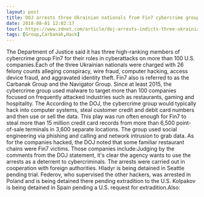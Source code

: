 ```yaml
---
layout: post
title: DOJ arrests three Ukrainian nationals from Fin7 cybercrime group
date: 2018-08-01 12:02:17
tourl: https://www.zdnet.com/article/doj-arrests-indicts-three-ukrainian-nationals-from-fin7-cybercrime-group/
tags: [Group,Carbanak,Hack]
---
```

The Department of Justice said it has three high-ranking members of cybercrime group Fin7 for their roles in cyberattacks on more than 100 U.S. companies.Each of the three Ukrainian nationals were charged with 26 felony counts alleging conspiracy, wire fraud, computer hacking, access device fraud, and aggravated identity theft. Fin7 also is referred to as the Carbanak Group and the Navigator Group. Since at least 2015, the cybercrime group used malware to target more than 100 companies focused on frequently attacked industries such as restaurants, gaming and hospitality. The According to the DOJ, the cybercrime group would typically hack into computer systems, steal customer credit and debit card numbers and then use or sell the data. This play was run often enough for Fin7 to steal more than 15 million credit card records from more than 6,500 point-of-sale terminals in 3,600 separate locations. The group used social engineering via phishing and calling and network intrusion to grab data. As for the companies hacked, the DOJ noted that some familiar restaurant chains were Fin7 victims. Those companies include:Judging by the comments from the DOJ statement, it's clear the agency wants to use the arrests as a deterrent to cybercriminals. The arrests were carried out in cooperation with foreign authorities. Hladyr is being detained in Seattle pending trial. Federov, who supervised the other hackers, was arrested in Poland and is being detained there pending extradition to the U.S. Kolpakov is being detained in Spain pending a U.S. request for extradition.Also: